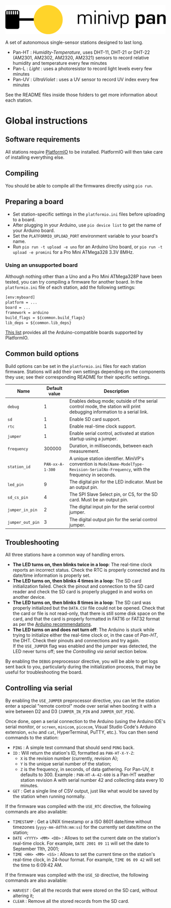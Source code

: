 ![MiniVP Pan](img/banner.png)

A set of autonomous single-sensor stations designed to last long.

* Pan-HT : *Humidity-Temperature*, uses DHT-11, DHT-21 or DHT-22 (AM2301, AM2302, AM2320, AM2321) sensors to record relative humidity and temperature every few minutes
* Pan-L : *Light* : uses a photoresistor to record light levels every few minutes
* Pan-UV : *UltraViolet* : uses a UV sensor to record UV index every few minutes

See the README files inside those folders to get more information about each station.

# Global instructions

## Software requirements

All stations require [PlatformIO](https://platformio.org/) to be installed. PlatformIO will then take care of installing everything else.

## Compiling

You should be able to compile all the firmwares directly using `pio run`.

## Preparing a board

* Set station-specific settings in the `platformio.ini` files before uploading to a board.
* After plugging in your Arduino, use `pio device list` to get the name of your Arduino board.
* Set the `PLATFORMIO_UPLOAD_PORT` environment variable to your board's name.
* Run `pio run -t upload -e uno` for an Arduino Uno board, or `pio run -t upload -e promini` for a Pro Mini ATMega328 3.3V 8MHz.

### Using an unsupported board

Although nothing other than a Uno and a Pro Mini ATMega328P have been tested, you can try compiling a firmware for another board. In the `platformio.ini` file of each station, add the following settings:

```
[env:myboard]
platform = ...
board = ...
framework = arduino
build_flags = ${common.build_flags}
lib_deps = ${common.lib_deps}
```

[This list](https://platformio.org:443/boards?filter%5Bframeworks%5D=arduino) provides all the Arduino-compatible boards supported by PlatformIO.

## Common build options

Build options can be set in the `platformio.ini` files for each station firmware. Stations will add their own settings depending on the components they use; see their corresponding README for their specific settings.

Name             | Default value    | Description
---------------- | ---------------- | -----------
`debug`          | 1                | Enables debug mode; outside of the serial control mode, the station will print debugging information to a serial link.
`sd`             | 1                | Enable SD card support.
`rtc`            | 1                | Enable real-time clock support.
`jumper`         | 1                | Enable serial control, activated at station startup using a jumper.
`frequency`      | 300000           | Duration, in milliseconds, between each measurement.
`station_id`     | `PAN-xx-A-1-300` | A unique station identifier. MiniVP's convention is `ModelName-ModelType-Revision-SerialNo-Frequency`, with the frequency in seconds.
`led_pin`        | 9                | The digital pin for the LED indicator. Must be an output pin.
`sd_cs_pin`      | 4                | The SPI Slave Select pin, or CS, for the SD card. Must be an output pin.
`jumper_in_pin`  | 2                | The digital input pin for the serial control jumper.
`jumper_out_pin` | 3                | The digital output pin for the serial control jumper.

## Troubleshooting

All three stations have a common way of handling errors.

* **The LED turns on, then blinks twice in a loop**: The real-time clock reports an incorrect status. Check the RTC is properly connected and its date/time information is properly set.
* **The LED turns on, then blinks 4 times in a loop**: The SD card initialization failed. Check the pinout and connection to the SD card reader and check the SD card is properly plugged in and works on another device.
* **The LED turns on, then blinks 8 times in a loop**: The SD card was properly initialized but the `DATA.CSV` file could not be opened. Check that the card or file is not read-only, that there is still some disk space on the card, and that the card is properly formatted in FAT16 or FAT32 format as per the [Arduino recommendations](https://www.arduino.cc/en/Reference/SDCardNotes).
* **The LED turns on and does not turn off**: The Arduino is stuck while trying to initialize either the real-time clock or, in the case of _Pan-HT_, the DHT. Check their pinouts and connections and try again.  
  If the `USE_JUMPER` flag was enabled and the jumper was detected, the LED never turns off; see the _Controlling via serial_ section below.

By enabling the `DEBUG` preprocessor directive, you will be able to get logs sent back to you, particularly during the initialization process, that may be useful for troubleshooting the board.

## Controlling via serial

By enabling the `USE_JUMPER` preprocessor directive, you can let the station enter a special "remote control" mode over serial when booting it with a wire between D2 and D3 (`JUMPER_IN_PIN` and `JUMPER_OUT_PIN`).

Once done, open a serial connection to the Arduino (using the Arduino IDE's serial monitor, or `screen`, `minicom`, `picocom`, Visual Studio Code's Arduino extension, `echo` and `cat`, HyperTerminal, PuTTY, etc.). You can then send commands to the station:

* `PING` : A simple test command that should send `PONG` back.
* `ID` : Will return the station's ID, formatted as `PAN-HT-X-Y-Z`:
  * `X` is the revision number (currently, revision A);
  * `Y` is the unique serial number of the station;
  * `Z` is the frequency, in seconds, of data gathering. For Pan-UV, it defaults to 300.
  Example : `PAN-HT-A-42-600` is a Pan-HT weather station revision A with serial number 42 and collecting data every 10 minutes.
* `GET` : Get a single line of CSV output, just like what would be saved by the station when running normally.

If the firmware was compiled with the `USE_RTC` directive, the following commands are also available:

* `TIMESTAMP` : Get a UNIX timestamp or a ISO 8601 date/time without timezones (`yyyy-mm-ddThh:mm:ss`) for the currently set date/time on the station;
* `DATE <YYYY> <MM> <DD>` : Allows to set the current date on the station's real-time clock. For example, `DATE 2001 09 11` will set the date to September 11th, 2001;
* `TIME <HH> <MM> <SS>` : Allows to set the current time on the station's real-time clock, in 24-hour format. For example, `TIME 06 09 42` will set the time to 6:09:42 AM.

If the firmware was compiled with the `USE_SD` directive, the following commands are also available:

* `HARVEST` : Get all the records that were stored on the SD card, without altering it;
* `CLEAR` : Remove all the stored records from the SD card.
